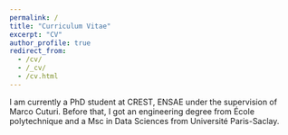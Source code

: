 ```yaml
---
permalink: /
title: "Curriculum Vitae"
excerpt: "CV"
author_profile: true
redirect_from:
  - /cv/
  - /_cv/
  - /cv.html
---
```



I am currently a PhD student at CREST, ENSAE under the supervision of Marco Cuturi. Before that, I got an engineering degree from École polytechnique and a Msc in Data Sciences from Université Paris-Saclay.
